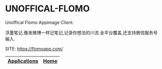 # UNOFFICAL-FLOMO

 Unoffical Flomo Appimage Client.
 
 浮墨笔记,像发微博一样记笔记,记录你想法的川流.全平台覆盖,还支持微信服务号输入.

 SITE: https://flomoapp.com/

 | [Applications](https://portable-linux-apps.github.io/apps.html) | [Home](https://portable-linux-apps.github.io)
 | --- | --- |
